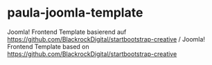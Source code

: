# paula-joomla-template
Joomla! Frontend Template basierend auf https://github.com/BlackrockDigital/startbootstrap-creative / Joomla! Frontend Template based on https://github.com/BlackrockDigital/startbootstrap-creative
